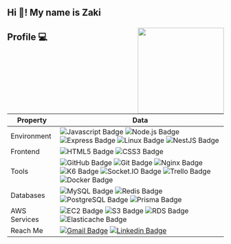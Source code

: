 <h2 align="left">Hi 👋! My name is Zaki</h2>

###



<img align="right" height="200" src="https://media.tenor.com/yzQj6APQvAQAAAAi/jones-beagle.gif"  />

###

##  Profile 💻
Property                 | Data  
-------------------------|------
Environment              | ![Javascript Badge](https://img.shields.io/badge/-JavaScript-F7DF1E?style=flat&logo=Javascript&logoColor=white) ![Node.js Badge](https://img.shields.io/badge/-Nodejs-brightgreen?style=flat&logo=nodedotjs&logoColor=white) ![Express Badge](https://img.shields.io/badge/-Express-lightgray?style=flat&logo=express&logoColor=white) ![Linux Badge](https://img.shields.io/badge/-Linux-000000?style=flat&logo=linux&logoColor=white) ![NestJS Badge](https://img.shields.io/badge/-NestJS-red?style=flat&logo=nestjs&logoColor=white)
Frontend                 | ![HTML5 Badge](https://img.shields.io/badge/-HTML5-orange?style=flat&logo=html5&logoColor=white) ![CSS3 Badge](https://img.shields.io/badge/-CSS3-blue?style=flat&logo=css3&logoColor=white)
Tools                    | ![GitHub Badge](https://img.shields.io/badge/-GitHub-lightgray?style=flat&logo=github&logoColor=white) ![Git Badge](https://img.shields.io/badge/-Git-orange?style=flat&logo=git&logoColor=white) ![Nginx Badge](https://img.shields.io/badge/-Nginx-brightgreen?style=flat&logo=nginx&logoColor=white) ![K6 Badge](https://img.shields.io/badge/-k6-blueviolet?style=flat&logo=k6&logoColor=white) ![Socket.IO Badge](https://img.shields.io/badge/-Socket.IO-black?style=flat&logo=Socket.IO&logoColor=white) ![Trello Badge](https://img.shields.io/badge/-Trello-blue?style=flat&logo=trello&logoColor=white) ![Docker Badge](https://img.shields.io/badge/-Docker-2496ED?style=flat&logo=docker&logoColor=white)
Databases                | ![MySQL Badge](https://img.shields.io/badge/-MySQL-blue?style=flat&logo=mysql&logoColor=white) ![Redis Badge](https://img.shields.io/badge/-Redis-red?style=flat&logo=redis&logoColor=white)  ![PostgreSQL Badge](https://img.shields.io/badge/-PostgreSQL-blue?style=flat&logo=postgresql&logoColor=white) ![Prisma Badge](https://img.shields.io/badge/-Prisma-5849BE?style=flat&logo=prisma&logoColor=white)
AWS Services             | ![EC2 Badge](https://img.shields.io/badge/-EC2-orange?style=flat&logo=amazonec2&logoColor=white) ![S3 Badge](https://img.shields.io/badge/-S3-brightgreen?style=flat&logo=amazons3&logoColor=white) ![RDS Badge](https://img.shields.io/badge/-RDS-blue?style=flat&logo=amazonrds&logoColor=white) ![Elasticache Badge](https://img.shields.io/badge/-Elasticache-lightblue?style=flat&logo=amazonaws&logoColor=white)
Reach Me                 | [![Gmail Badge](https://img.shields.io/badge/-Shao%20Shao%20Lu-e54448?style=flat&logo=Gmail&logoColor=white)](mailto:reborn7875@gmail.com) [![Linkedin Badge](https://img.shields.io/badge/-Shao%20Shao%20Lu-blue?style=flat&logo=Linkedin&logoColor=white)]([https://www.linkedin.com/in/da-hsing-liu/](https://www.linkedin.com/in/%E7%B4%B9%E8%B3%A2-%E5%91%82-537404115/)https://www.linkedin.com/in/%E7%B4%B9%E8%B3%A2-%E5%91%82-537404115/) 

###
